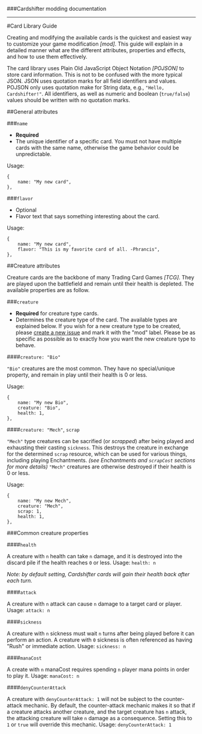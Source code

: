 ###Cardshifter modding documentation

---

#Card Library Guide

Creating and modifying the available cards is the quickest and easiest way to customize your game modification _[mod]_. This guide will explain in a detailed manner what are the different attributes, properties and effects, and how to use them effectively. 

The card library uses Plain Old JavaScript Object Notation _[POJSON]_ to store card information. This is not to be confused with the more typical JSON. JSON uses quotation marks for all field identifiers and values. POJSON only uses quotation make for String data, e.g., `"Hello, Cardshifter!"`. All identifiers, as well as numeric and boolean (`true/false`) values should be written with no quotation marks.

##General attributes

###`name`

- **Required**
- The unique identifier of a specific card. You must not have multiple cards with the same name, otherwise the game behavior could be unpredictable. 

Usage:

    {
        name: "My new card",
    },
    
###`flavor`

- Optional
- Flavor text that says something interesting about the card. 
 
Usage:

    {
        name: "My new card",
        flavor: "This is my favorite card of all. -Phrancis",
    },

##Creature attributes

Creature cards are the backbone of many Trading Card Games _[TCG]_. They are played upon the battlefield and remain until their health is depleted. The available properties are as follow.

###`creature`

- **Required** for creature type cards.
- Determines the creature type of the card. The available types are explained below. If you wish for a new creature type to be created, please [create a new issue](https://github.com/Cardshifter/Cardshifter/issues) and mark it with the "mod" label. Please be as specific as possible as to exactly how you want the new creature type to behave. 

####`creature: "Bio"`

`"Bio"` creatures are the most common. They have no special/unique property, and remain in play until their health is 0 or less. 

Usage:

    {
        name: "My new Bio",
        creature: "Bio",
        health: 1,
    },

####`creature: "Mech"`, `scrap`

`"Mech"` type creatures can be sacrified (or _scrapped_) after being played and exhausting their casting `sickness`. This destroys the creature in exchange for the determined `scrap` resource, which can be used for various things, including playing Enchantments. _(see Enchantments and `scrapCost` sections for more details)_ `"Mech"` creatures are otherwise destroyed if their health is 0 or less. 

Usage:

    {
        name: "My new Mech",
        creature: "Mech",
        scrap: 1,
        health: 1,
    },

###Common creature properties

####`health`

A creature with `n` health can take `n` damage, and it is destroyed into the discard pile if the health reaches `0` or less. Usage: `health: n`

_Note: by default setting, Cardshifter cards will gain their health back after each turn._

####`attack`

A creature with `n` attack can cause `n` damage to a target card or player. Usage: `attack: n`

####`sickness`

A creature with `n` sickness must wait `n` turns after being played before it can perform an action. A creature with `0` sickness is often referenced as having "Rush" or immediate action. Usage: `sickness: n`

####`manaCost`

A create with `n` manaCost requires spending `n` player mana points in order to play it. Usage: `manaCost: n`

####`denyCounterAttack`

A creature with `denyCounterAttack: 1` will not be subject to the counter-attack mechanic. By default, the counter-attack mechanic makes it so that if a creature attacks another creature, and the target creature has `n` attack, the attacking creature will take `n` damage as a consequence. Setting this to `1` or `true` will override this mechanic. Usage: `denyCounterAttack: 1`
